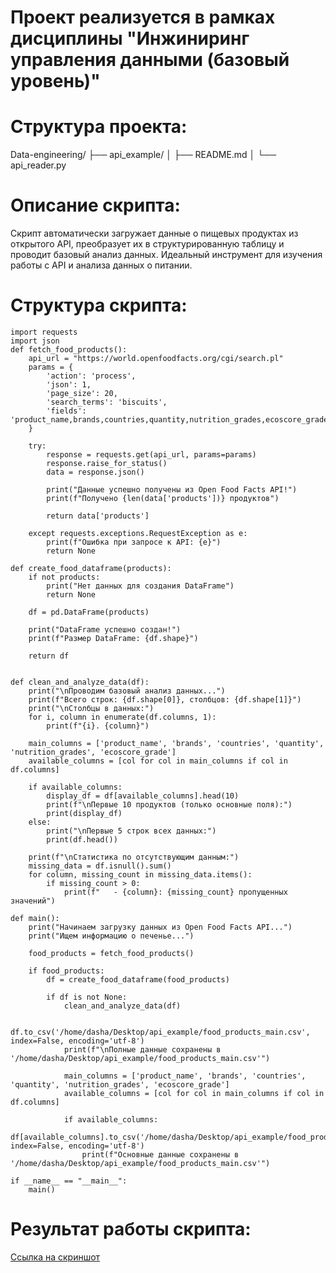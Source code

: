 # Проект реализуется в рамках дисциплины "Инжиниринг управления данными (базовый уровень)"
# Структура проекта:
Data-engineering/
├── api_example/
│   ├── README.md
│   └── api_reader.py

# Описание скрипта:
Скрипт автоматически загружает данные о пищевых продуктах из открытого API, преобразует их в структурированную таблицу и проводит базовый анализ данных. Идеальный инструмент для изучения работы с API и анализа данных о питании.

# Структура скрипта: 
```import pandas as pd
import requests
import json
def fetch_food_products():
    api_url = "https://world.openfoodfacts.org/cgi/search.pl"
    params = {
        'action': 'process',
        'json': 1,
        'page_size': 20,  
        'search_terms': 'biscuits',  
        'fields': 'product_name,brands,countries,quantity,nutrition_grades,ecoscore_grade'  
    }
    
    try:
        response = requests.get(api_url, params=params)
        response.raise_for_status()
        data = response.json()
        
        print("Данные успешно получены из Open Food Facts API!")
        print(f"Получено {len(data['products'])} продуктов")
        
        return data['products']
        
    except requests.exceptions.RequestException as e:
        print(f"Ошибка при запросе к API: {e}")
        return None

def create_food_dataframe(products):
    if not products:
        print("Нет данных для создания DataFrame")
        return None

    df = pd.DataFrame(products)
    
    print("DataFrame успешно создан!")
    print(f"Размер DataFrame: {df.shape}")
    
    return df


def clean_and_analyze_data(df):
    print("\nПроводим базовый анализ данных...")
    print(f"Всего строк: {df.shape[0]}, столбцов: {df.shape[1]}")
    print("\nСтолбцы в данных:")
    for i, column in enumerate(df.columns, 1):
        print(f"{i}. {column}")
    
    main_columns = ['product_name', 'brands', 'countries', 'quantity', 'nutrition_grades', 'ecoscore_grade']
    available_columns = [col for col in main_columns if col in df.columns]
    
    if available_columns:
        display_df = df[available_columns].head(10)
        print(f"\nПервые 10 продуктов (только основные поля):")
        print(display_df)
    else:
        print("\nПервые 5 строк всех данных:")
        print(df.head())
    
    print(f"\nСтатистика по отсутствующим данным:")
    missing_data = df.isnull().sum()
    for column, missing_count in missing_data.items():
        if missing_count > 0:
            print(f"   - {column}: {missing_count} пропущенных значений")

def main():
    print("Начинаем загрузку данных из Open Food Facts API...")
    print("Ищем информацию о печенье...")

    food_products = fetch_food_products()
    
    if food_products:
        df = create_food_dataframe(food_products)
        
        if df is not None:
            clean_and_analyze_data(df)

            df.to_csv('/home/dasha/Desktop/api_example/food_products_main.csv', index=False, encoding='utf-8')
            print(f"\nПолные данные сохранены в '/home/dasha/Desktop/api_example/food_products_main.csv'")

            main_columns = ['product_name', 'brands', 'countries', 'quantity', 'nutrition_grades', 'ecoscore_grade']
            available_columns = [col for col in main_columns if col in df.columns]
            
            if available_columns:
                df[available_columns].to_csv('/home/dasha/Desktop/api_example/food_products_main.csv', index=False, encoding='utf-8')
                print(f"Основные данные сохранены в '/home/dasha/Desktop/api_example/food_products_main.csv'")

if __name__ == "__main__":
    main()
```

# Результат работы скрипта: 
[Ссылка на скриншот](screenshot.png)



